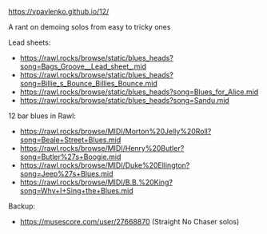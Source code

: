 https://vpavlenko.github.io/12/

A rant on demoing solos from easy to tricky ones

Lead sheets:
- https://rawl.rocks/browse/static/blues_heads?song=Bags_Groove__Lead_sheet_.mid
- https://rawl.rocks/browse/static/blues_heads?song=Billie_s_Bounce_Billies_Bounce.mid
- https://rawl.rocks/browse/static/blues_heads?song=Blues_for_Alice.mid
- https://rawl.rocks/browse/static/blues_heads?song=Sandu.mid

12 bar blues in Rawl:
- https://rawl.rocks/browse/MIDI/Morton%20Jelly%20Roll?song=Beale+Street+Blues.mid
- https://rawl.rocks/browse/MIDI/Henry%20Butler?song=Butler%27s+Boogie.mid
- https://rawl.rocks/browse/MIDI/Duke%20Ellington?song=Jeep%27s+Blues.mid
- https://rawl.rocks/browse/MIDI/B.B.%20King?song=Why+I+Sing+the+Blues.mid

Backup:
- https://musescore.com/user/27668870 (Straight No Chaser solos)
